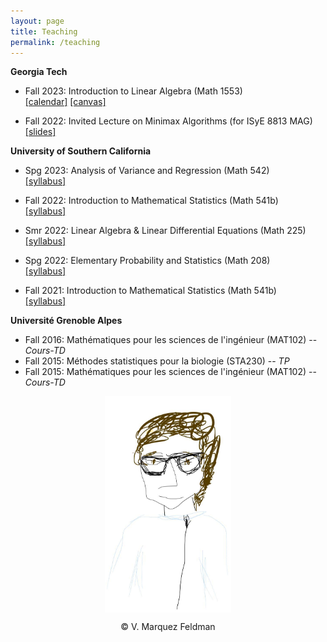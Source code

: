 ```yaml
---
layout: page
title: Teaching
permalink: /teaching
---
```

  
  
__Georgia Tech__  

* Fall 2023: Introduction to Linear Algebra (Math 1553)  
[[calendar]](https://chrisj.math.gatech.edu/23f/1553/2023f-schedule.html) 
[[canvas]](https://gatech.instructure.com/courses/326018)  
  
* Fall 2022: Invited Lecture on Minimax Algorithms (for ISyE 8813 MAG)  
[[slides]](assets/slides/slides-minimax-GATech.pdf)  

__University of Southern California__  

* Spg 2023: Analysis of Variance and Regression (Math 542)  
[[syllabus]](assets/teaching/Syllabus-M542-S2023.pdf)  

* Fall 2022: Introduction to Mathematical Statistics (Math 541b)  
[[syllabus]](assets/teaching/Syllabus-M541b-F2022.pdf)  
    
* Smr 2022: Linear Algebra & Linear Differential Equations (Math 225)  
[[syllabus]](assets/teaching/Syllabus-M225-Su2022.pdf)  
  
* Spg 2022: Elementary Probability and Statistics (Math 208)  
[[syllabus]](assets/teaching/Syllabus-M208-S2022.pdf)  
  
* Fall 2021: Introduction to Mathematical Statistics (Math 541b)  
[[syllabus]](assets/teaching/Syllabus-M541b-F2021.pdf)  
  

__Université Grenoble Alpes__  

* Fall 2016: Mathématiques pour les sciences de l'ingénieur (MAT102) -- _Cours-TD_  
* Fall 2015: Méthodes statistiques pour la biologie (STA230) -- _TP_  
* Fall 2015: Mathématiques pour les sciences de l'ingénieur (MAT102) -- _Cours-TD_   
  

<p align = "center">
<img src="sketch_vicky.jpg" alt="Sketch by Vicky" width="40%" align="center" hspace="20">  
</p>  
<p align = "center">
&copy; V. Marquez Feldman
</p>  